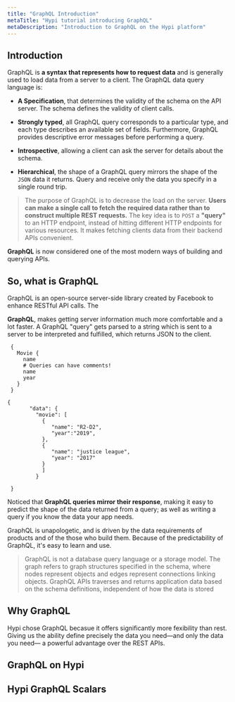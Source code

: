 ```yaml
---
title: "GraphQL Introduction"
metaTitle: "Hypi tutorial introducing GraphQL"
metaDescription: "Introduction to GraphQL on the Hypi platform"
---
```


## Introduction
GraphQL is **a syntax that represents how to request data** and is generally used to load data from a server to a client. The GraphQL data query language is:

* **A Specification**, that determines the validity of the schema on the API server. The schema defines the validity of client calls.

* **Strongly typed**, all GraphQL query corresponds to a particular type, and each type describes an available set of fields.  Furthermore,  GraphQL provides descriptive error messages before performing a query.

* **Introspective**, allowing a client can ask the server for details about the schema.

* **Hierarchical**, the shape of a GraphQL query mirrors the shape of the `JSON` data it returns. Query and receive only the data you specify in a single round trip.

> The purpose of GraphQL is to decrease the load on the server. **Users can make a single call to fetch the required data rather than to construct multiple REST requests.** The key idea is to `POST` a **"query"** to an HTTP endpoint, instead of hitting different HTTP endpoints for various resources. It makes fetching clients data from their backend APIs convenient.

**GraphQL** is now considered one of the most modern ways of building and querying APIs. 
 

## So, what is GraphQL
GraphQL is an open-source server-side library created by Facebook to enhance RESTful API calls. The 

**GraphQL**, makes getting server information much more comfortable and a lot faster.
A GraphQL "query" gets parsed to a string which is sent to a server to be interpreted and fulfilled, which returns JSON to the client.

<div className={"d-flex"}>

<div className={"m-1"}>

     {
       Movie {
         name
         # Queries can have comments!
         name
         year
       }
     }
     
</div>  
<div className={"m-1"}>

    {
           "data": {
             "movie": [
               {
                  "name": "R2-D2",
                  "year":"2019",
               },
               {
                  "name": "justice league",
                  "year": "2017"
               }
               ]
             }
           
     }
         
</div>

</div>


Noticed that **GraphQL queries mirror their response**, making it easy to predict the shape of the data returned from a query; as well as writing a query if you know the data your app needs.


GraphQL is unapologetic, and is driven by the data requirements of products and of the those who build them. Because of the predictability of GraphQL, it's easy to learn and use.

 > GraphQL is not a database query language or a storage model. The graph refers to graph structures specified in the schema, where nodes represent objects and edges represent connections linking objects. GraphQL APIs traverses and returns application data based on the schema definitions, independent of how the data is stored


## Why GraphQL
  Hypi chose GraphQL becasue it offers significantly more fexibility than rest. Giving us the  ability define precisely the data you need—and only the data you need— a powerful advantage over the REST APIs.

## GraphQL on Hypi

## Hypi GraphQL Scalars

